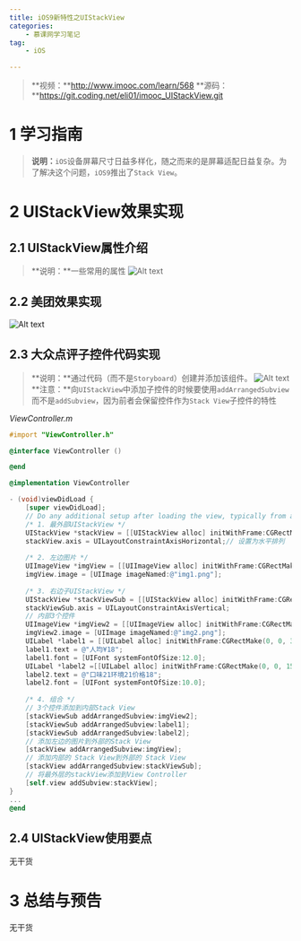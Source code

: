 ```yaml
---
title: iOS9新特性之UIStackView
categories:
    - 慕课网学习笔记
tag:
    - iOS

---
```


>**视频：**http://www.imooc.com/learn/568
>**源码：**https://git.coding.net/eli01/imooc_UIStackView.git

# 1	学习指南
>**说明：**`iOS`设备屏幕尺寸日益多样化，随之而来的是屏幕适配日益复杂。为了解决这个问题，`iOS9`推出了`Stack View`。

# 2	UIStackView效果实现

## 2.1	UIStackView属性介绍
>**说明：**一些常用的属性
![Alt text](http://cdn.mengqingshen.com/img/%E5%B1%8F%E5%B9%95%E5%BF%AB%E7%85%A7%202016-02-18%20%E4%B8%8B%E5%8D%8810.47.51.png)


## 2.2	美团效果实现
![Alt text](http://cdn.mengqingshen.com/img/%E5%B1%8F%E5%B9%95%E5%BF%AB%E7%85%A7%202016-02-18%20%E4%B8%8B%E5%8D%8811.07.12.png)


## 2.3	大众点评子控件代码实现
>**说明：**通过代码（而不是`Storyboard`）创建并添加该组件。
![Alt text](http://cdn.mengqingshen.com/img/%E5%B1%8F%E5%B9%95%E5%BF%AB%E7%85%A7%202016-02-18%20%E4%B8%8B%E5%8D%8811.47.24.png)
>**注意：**向`UIStackView`中添加子控件的时候要使用`addArrangedSubview`而不是`addSubview`，因为前者会保留控件作为`Stack View`子控件的特性

*ViewController.m*

```objective-c
#import "ViewController.h"

@interface ViewController ()

@end

@implementation ViewController

- (void)viewDidLoad {
    [super viewDidLoad];
    // Do any additional setup after loading the view, typically from a nib.
    /* 1. 最外部UIStackView */
    UIStackView *stackView = [[UIStackView alloc] initWithFrame:CGRectMake(50, 50, 200, 50)];// 创建Stack View
    stackView.axis = UILayoutConstraintAxisHorizontal;// 设置为水平排列
    
    /* 2. 左边图片 */
    UIImageView *imgView = [[UIImageView alloc] initWithFrame:CGRectMake(0, 0, 50, 50)];
    imgView.image = [UIImage imageNamed:@"img1.png"];
   
    /* 3. 右边子UIStackView */
    UIStackView *stackViewSub = [[UIStackView alloc] initWithFrame:CGRectMake(0, 0, 150, 50)];
    stackViewSub.axis = UILayoutConstraintAxisVertical;
    // 内部3个控件
    UIImageView *imgView2 = [[UIImageView alloc] initWithFrame:CGRectMake(0, 0, 38, 10)];
    imgView2.image = [UIImage imageNamed:@"img2.png"];
    UILabel *label1 = [[UILabel alloc] initWithFrame:CGRectMake(0, 0, 38, 10)];
    label1.text = @"人均¥18";
    label1.font = [UIFont systemFontOfSize:12.0];
    UILabel *label2 =[[UILabel alloc] initWithFrame:CGRectMake(0, 0, 150, 10)];
    label2.text = @"口味21环境21价格18";
    label2.font = [UIFont systemFontOfSize:10.0];
    
    /* 4. 组合 */
    // 3个控件添加到内部Stack View
    [stackViewSub addArrangedSubview:imgView2];
    [stackViewSub addArrangedSubview:label1];
    [stackViewSub addArrangedSubview:label2];
    // 添加左边的图片到外部的Stack View
    [stackView addArrangedSubview:imgView];
    // 添加内部的 Stack View到外部的 Stack View
    [stackView addArrangedSubview:stackViewSub];
    // 将最外层的stackView添加到View Controller
    [self.view addSubview:stackView]; 
}
...
@end
```

## 2.4	UIStackView使用要点
无干货

# 3	总结与预告
无干货
